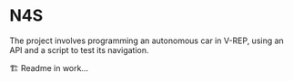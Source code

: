 # N4S

The project involves programming an autonomous car in V-REP, using an API and a script to test its navigation.

🏗️ Readme in work...